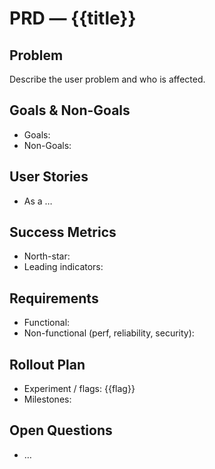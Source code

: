 # PRD — {{title}}

## Problem
Describe the user problem and who is affected.

## Goals & Non-Goals
- Goals:
- Non-Goals:

## User Stories
- As a …

## Success Metrics
- North-star:
- Leading indicators:

## Requirements
- Functional:
- Non-functional (perf, reliability, security):

## Rollout Plan
- Experiment / flags: {{flag}}
- Milestones:

## Open Questions
- …
